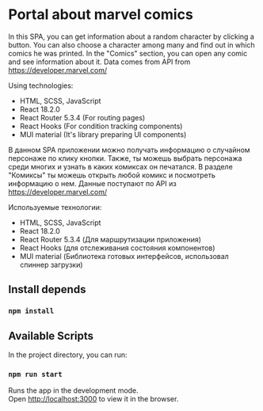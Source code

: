 # Portal about marvel comics
In this SPA, you can get information about a random character by clicking a button. You can also choose a character among many and find out in which comics he was printed. In the "Comics" section, you can open any comic and see information about it. Data comes from API from https://developer.marvel.com/

Using technologies:
- HTML, SCSS, JavaScript
- React 18.2.0
- React Router 5.3.4 (For routing pages)
- React Hooks (For condition tracking components)
- MUI material (It's library preparing UI components)

В данном SPA приложении можно получать информацию о случайном персонаже по клику кнопки. Также, ты можешь выбрать персонажа среди многих и узнать в каких комиксах он печатался. В разделе "Комиксы" ты можешь открыть любой комикс и посмотреть информацию о нем. Данные поступают по API из https://developer.marvel.com/

Используемые технологии:
- HTML, SCSS, JavaScript
- React 18.2.0
- React Router 5.3.4 (Для маршрутизации приложения)
- React Hooks (для отслеживания состояния компонентов)
- MUI material (Библиотека готовых интерфейсов, использовал спиннер загрузки)


## Install depends
### `npm install`

## Available Scripts

In the project directory, you can run:

### `npm run start`

Runs the app in the development mode.\
Open [http://localhost:3000](http://localhost:3000) to view it in the browser.


